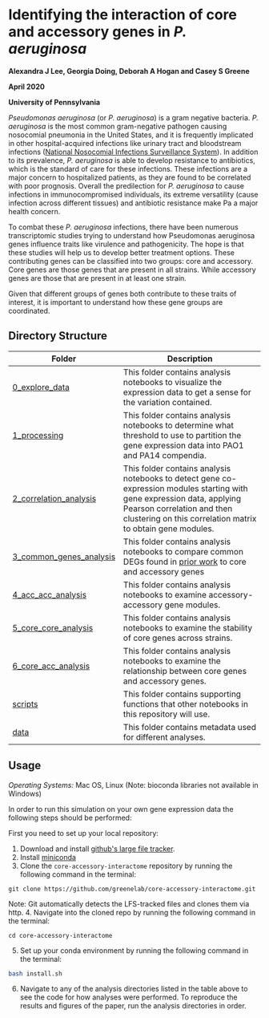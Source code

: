 # Identifying the interaction of core and accessory genes in *P. aeruginosa*

**Alexandra J Lee, Georgia Doing, Deborah A Hogan and Casey S Greene**

**April 2020**

**University of Pennsylvania**

_Pseudomonas aeruginosa_ (or _P. aeruginosa_) is a gram negative bacteria. _P. aeruginosa_ is the most common gram-negative pathogen causing nosocomial pneumonia in the United States, and it is frequently implicated in other hospital-acquired infections like urinary tract and bloodstream infections
 ([National Nosocomial Infections Surveillance System](https://academic.oup.com/cid/article/41/6/848/2022258)).
 In addition to its prevalence, _P. aeruginosa_ is able to develop resistance to antibiotics, which is the standard of care for these infections.
 These infections are a major concern to hospitalized patients, as they are found to be correlated with poor prognosis. Overall the predilection for _P. aeruginosa_ to cause infections in immunocompromised individuals, its extreme versatility (cause infection across different tissues) and antibiotic resistance make Pa a major health concern.

To combat these _P. aeruginosa_ infections, there have been numerous transcriptomic studies trying to understand how Pseudomonas aeruginosa genes influence traits like virulence and pathogenicity.
The hope is that these studies will help us to develop better treatment options. These contributing genes can be classified into two groups: core and accessory.
Core genes are those genes that are present in all strains.
While accessory genes are those that are present in at least one strain.

Given that different groups of genes both contribute to these traits of interest, it is important to understand how these gene groups are coordinated.

## Directory Structure
| Folder | Description |
| --- | --- |
| [0_explore_data](0_explore_data) | This folder contains analysis notebooks to visualize the expression data to get a sense for the variation contained.|
| [1_processing](1_processing) | This folder contains analysis notebooks to determine what threshold to use to partition the gene expression data into PAO1 and PA14 compendia.|
| [2_correlation_analysis](2_correlation_analysis) | This folder contains analysis notebooks to detect gene co-expression modules starting with gene expression data, applying Pearson correlation and then clustering on this correlation matrix to obtain gene modules.|
| [3_common_genes_analysis](3_common_genes_analysis) | This folder contains analysis notebooks to compare common DEGs found in [prior work](https://github.com/greenelab/generic-expression-patterns/blob/master/pseudomonas_analysis/2_identify_generic_genes_pathways.ipynb) to core and accessory genes|
| [4_acc_acc_analysis](4_acc_acc_analysis) | This folder contains analysis notebooks to examine accessory-accessory gene modules.|
| [5_core_core_analysis](5_core_core_analysis) | This folder contains analysis notebooks to examine the stability of core genes across strains.|
| [6_core_acc_analysis](6_core_acc_analysis) | This folder contains analysis notebooks to examine the relationship between core genes and accessory genes.|
| [scripts](scripts) | This folder contains supporting functions that other notebooks in this repository will use.|
| [data](data) | This folder contains metadata used for different analyses.|


## Usage
*Operating Systems:* Mac OS, Linux (Note: bioconda libraries not available in Windows)

In order to run this simulation on your own gene expression data the following steps should be performed:

First you need to set up your local repository:
1. Download and install [github's large file tracker](https://git-lfs.github.com/).
2. Install [miniconda](https://docs.conda.io/en/latest/miniconda.html)
3. Clone the `core-accessory-interactome` repository by running the following command in the terminal:
```
git clone https://github.com/greenelab/core-accessory-interactome.git
```
Note: Git automatically detects the LFS-tracked files and clones them via http.
4. Navigate into the cloned repo by running the following command in the terminal:
```
cd core-accessory-interactome
```
5. Set up your conda environment by running the following command in the terminal:
```bash
bash install.sh
```
6. Navigate to any of the analysis directories listed in the table above to see the code for how analyses were performed. To reproduce the results and figures of the paper, run the analysis directories in order.